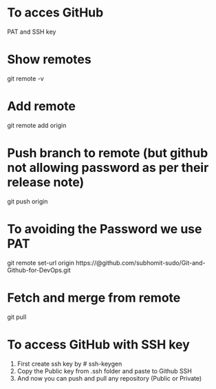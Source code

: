 # To acces GitHub
PAT and SSH key

# Show remotes
git remote -v

# Add remote
git remote add origin <url> 

# Push branch to remote (but github not allowing password as per their release note)
git push origin <branch>

# To avoiding the Password we use PAT
git remote set-url origin https://<PAT>@github.com/subhomit-sudo/Git-and-Github-for-DevOps.git

# Fetch and merge from remote
git pull                    

# To access GitHub with SSH key
1. First create ssh key by # ssh-keygen
2. Copy the Public key from .ssh folder and paste to Github SSH
3. And now you can push and pull any repository (Public or Private)